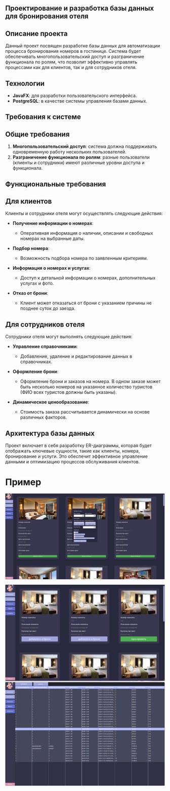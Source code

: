 ## Проектирование и разработка базы данных для бронирования отеля

## Описание проекта

Данный проект посвящен разработке базы данных для автоматизации процесса бронирования номеров в гостинице. Система будет обеспечивать многопользовательский доступ и разграничение функционала по ролям, что позволит эффективно управлять процессами как для клиентов, так и для сотрудников отеля.

## Технологии

- **JavaFX**: для разработки пользовательского интерфейса.
- **PostgreSQL**: в качестве системы управления базами данных.

## Требования к системе

## Общие требования

1. **Многопользовательский доступ**: система должна поддерживать одновременную работу нескольких пользователей.
2. **Разграничение функционала по ролям**: разные пользователи (клиенты и сотрудники) имеют различные уровни доступа и функционала.

## Функциональные требования

## Для клиентов

Клиенты и сотрудники отеля могут осуществлять следующие действия:

- **Получение информации о номерах**:
    
    - Оперативная информация о наличии, описании и свободных номерах на выбранные даты.
    
- **Подбор номера**:
    
    - Возможность подбора номера по заявленным критериям.
    
- **Информация о номерах и услугах**:
    
    - Доступ к детальной информации о номерах, дополнительных услугах и фото.
    
- **Отказ от брони**:
    
    - Клиент может отказаться от брони с указанием причины не позднее суток до заезда.
    

## Для сотрудников отеля

Сотрудники отеля могут выполнять следующие действия:

- **Управление справочниками**:
    
    - Добавление, удаление и редактирование данных в справочниках.
    
- **Оформление брони**:
    
    - Оформление брони и заказов на номера. В одном заказе может быть несколько номеров на указанное количество туристов (ФИО всех туристов должны быть указаны).
    
- **Динамическое ценообразование**:
    
    - Стоимость заказа рассчитывается динамически на основе различных факторов.
    

## Архитектура базы данных

Проект включает в себя разработку ER-диаграммы, которая будет отображать ключевые сущности, такие как клиенты, номера, бронирование и услуги. Это обеспечит эффективное управление данными и оптимизацию процессов обслуживания клиентов.


# Пример


![Описание изображения](example/img.png)

![Описание изображения](example/img2.png)
![Описание изображения](example/png3.png)